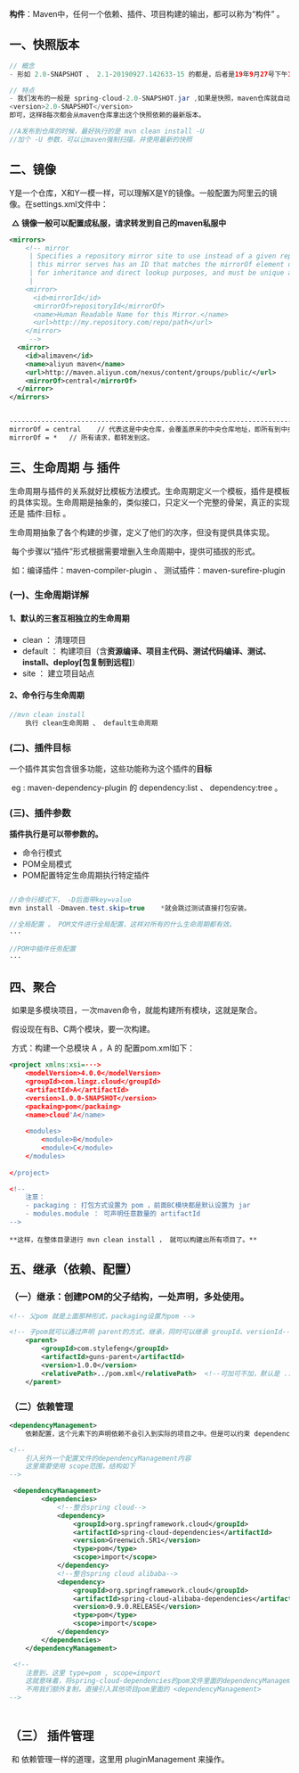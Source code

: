 **构件**：Maven中，任何一个依赖、插件、项目构建的输出，都可以称为“构件” 。

## 一、快照版本

```java
// 概念
- 形如 2.0-SNAPSHOT 、 2.1-20190927.142633-15 的都是，后者是19年9月27号下午14:26:33第15次修改的意思

// 特点
- 我们发布的一般是 spring-cloud-2.0-SNAPSHOT.jar ,如果是快照，maven仓库就自动会以上面那个时间戳加第几次修改的方式标注注册发布，所以呢，如果我们的A项目是快照版，比如更新了14次，不可能让依赖A的B修改13次依赖版本，所以B直接依赖
<version>2.0-SNAPSHOT</version>
即可，这样B每次都会从maven仓库拿出这个快照依赖的最新版本。

//A发布到仓库的时候，最好执行的是 mvn clean install -U 
//加个 -U 参数，可以让maven强制扫描，并使用最新的快照

```



## 二、镜像

​	Y是一个仓库，X和Y一模一样，可以理解X是Y的镜像。一般配置为阿里云的镜像。在settings.xml文件中：

​	**△ 镜像一般可以配置成私服，请求转发到自己的maven私服中**

```xml
<mirrors>
    <!-- mirror
     | Specifies a repository mirror site to use instead of a given repository. The repository that
     | this mirror serves has an ID that matches the mirrorOf element of this mirror. IDs are used
     | for inheritance and direct lookup purposes, and must be unique across the set of mirrors.
     |
    <mirror>
      <id>mirrorId</id>
      <mirrorOf>repositoryId</mirrorOf>
      <name>Human Readable Name for this Mirror.</name>
      <url>http://my.repository.com/repo/path</url>
    </mirror>
     -->
  <mirror>
    <id>alimaven</id>
    <name>aliyun maven</name>
    <url>http://maven.aliyun.com/nexus/content/groups/public/</url>
    <mirrorOf>central</mirrorOf>
  </mirror> 
</mirrors>


---------------------------------------------------------------------------
mirrorOf = central    // 代表这是中央仓库，会覆盖原来的中央仓库地址，即所有到中央仓库的请求都会转发到这。
mirrorOf = *   // 所有请求，都转发到这。

```





## 三、生命周期 与 插件

​	生命周期与插件的关系就好比模板方法模式。生命周期定义一个模板，插件是模板的具体实现。生命周期是抽象的，类似接口，只定义一个完整的骨架，真正的实现还是 插件:目标 。

​	生命周期抽象了各个构建的步骤，定义了他们的次序，但没有提供具体实现。

​	每个步骤以“插件”形式根据需要增删入生命周期中，提供可插拔的形式。

​	如：编译插件：maven-compiler-plugin 、 测试插件：maven-surefire-plugin



### (一)、生命周期详解

#### 1、默认的三套互相独立的生命周期

- clean   ： 清理项目
- default ： 构建项目（含**资源编译、项目主代码、测试代码编译、测试、install、deploy[包复制到远程]**）
- site ： 建立项目站点



#### 2、命令行与生命周期

```java
//mvn clean install
	执行 clean生命周期 、 default生命周期
```



### (二)、插件目标

​	一个插件其实包含很多功能，这些功能称为这个插件的**目标**

​	eg : maven-dependency-plugin 的  dependency:list  、 dependency:tree 。



### (三)、插件参数

**插件执行是可以带参数的。**

- 命令行模式
- POM全局模式
- POM配置特定生命周期执行特定插件

```java

//命令行模式下， -D后面带key=value
mvn install -Dmaven.test.skip=true    *就会跳过测试直接打包安装。

//全局配置 。 POM文件进行全局配置，这样对所有的什么生命周期都有效。
···

//POM中插件任务配置
···
```





## 四、聚合

​	如果是多模块项目，一次maven命令，就能构建所有模块，这就是聚合。

​	假设现在有B、C两个模块，要一次构建。

​	方式：构建一个总模块 A ，A 的 配置pom.xml如下：

```xml
<project xmlns:xsi=···>
	<modelVersion>4.0.0</modelVersion>
	<groupId>com.lingz.cloud</groupId>
	<artifactId>A</artifactId>	
    <version>1.0.0-SNAPSHOT</version>
    <packaing>pom</packaing>
    <name>cloud'A</name>
    
    <modules>
    	<module>B</module>
        <module>C</module>
    </modules>
    
</project>

<!--
	注意： 
	- packaging : 打包方式设置为 pom ，前面BC模块都是默认设置为 jar
	- modules.module ： 可声明任意数量的 artifactId
-->
```

 	**这样，在整体目录进行 mvn clean install ， 就可以构建出所有项目了。** 





## 五、继承（依赖、配置）



### （一）继承：创建POM的父子结构，一处声明，多处使用。

```xml
<!-- 父pom 就是上面那种形式，packaging设置为pom -->

<!-- 子pom就可以通过声明 parent的方式，继承，同时可以继承 groupId、versionId-->
    <parent>
        <groupId>com.stylefeng</groupId>
        <artifactId>guns-parent</artifactId>
        <version>1.0.0</version>
        <relativePath>../pom.xml</relativePath>  <!--可加可不加，默认是 ../pom.xml ，位置变需要注意并修改而已，这里是指 父pom 的位置-->
    </parent>

```



### （二）依赖管理

``` xml
<dependencyManagement>
   	依赖配置，这个元素下的声明依赖不会引入到实际的项目之中。但是可以约束 dependencies 下的依赖。

<!--
	引入另外一个配置文件的dependencyManagement内容
	这里需要使用 scope范围，结构如下
-->

 <dependencyManagement>
        <dependencies>
            <!--整合spring cloud-->
            <dependency>
                <groupId>org.springframework.cloud</groupId>
                <artifactId>spring-cloud-dependencies</artifactId>
                <version>Greenwich.SR1</version>
                <type>pom</type>
                <scope>import</scope>
            </dependency>
            <!--整合spring cloud alibaba-->
            <dependency>
                <groupId>org.springframework.cloud</groupId>
                <artifactId>spring-cloud-alibaba-dependencies</artifactId>
                <version>0.9.0.RELEASE</version>
                <type>pom</type>
                <scope>import</scope>
            </dependency>
        </dependencies>
    </dependencyManagement>    

 <!-- 
	注意到，这里 type=pom , scope=import
	这就意味着，将spring-cloud-dependencies的pom文件里面的dependencyManagement内容引入到pom中。
	不用我们额外复制，直接引入其他项目pom里面的 <dependencyManagement>
-->
  
```



## （三） 插件管理

​	和 依赖管理一样的道理，这里用 pluginManagement 来操作。



























